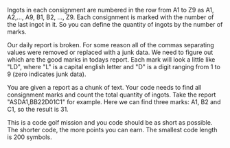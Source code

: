 Ingots in each consignment are numbered in the row from A1 to Z9 as
A1, A2,..., A9, B1, B2, ..., Z9. Each consignment is marked with the number of the last ingot in it.
So you can define the quantity of ingots by the number of marks.

Our daily report is broken. For some reason all of the commas separating values were removed or replaced with a junk data.
We need to figure out which are the good marks in todays report. Each mark will look a little like "LD", where
"L" is a capital english letter and "D" is a digit ranging from 1 to 9 (zero indicates junk data).

You are given a report as a chunk of text. Your code needs to find all consignment marks and count the total quantity of ingots.
Take the report "ASDA1,BB22D01C1" for example. Here we can find three marks: A1, B2 and C1, so the result is 31.

This is a code golf mission and you code should be as short as possible.
The shorter code, the more points you can earn.
The smallest code length is 200 symbols.
